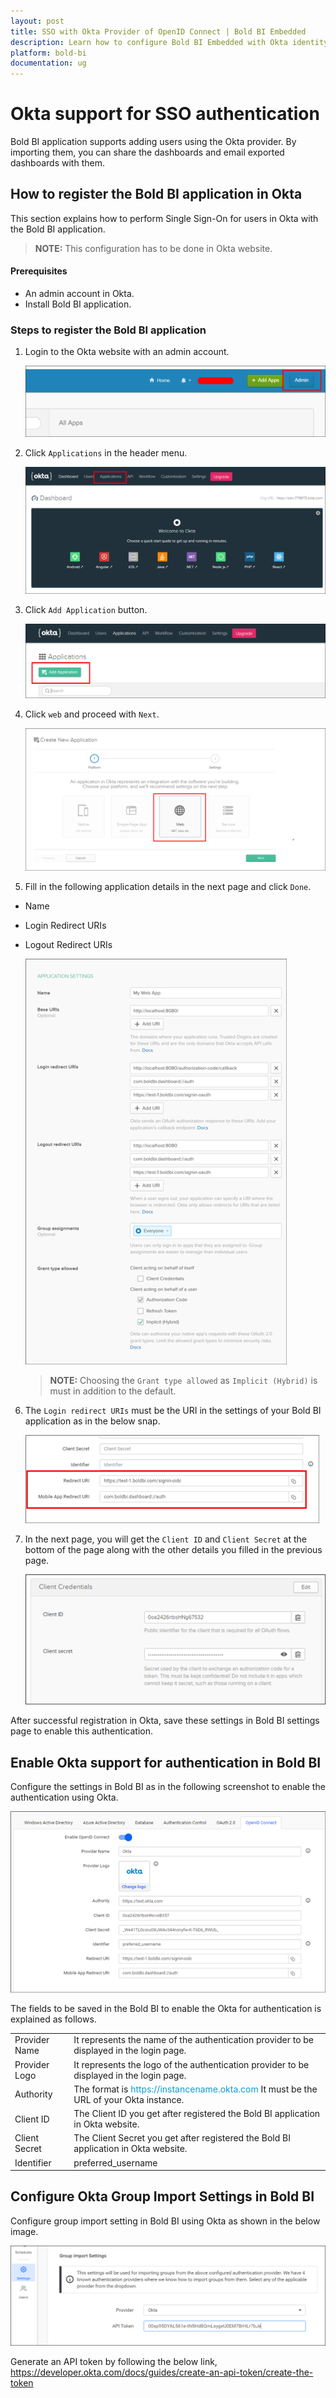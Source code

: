 ```yaml
---
layout: post
title: SSO with Okta Provider of OpenID Connect | Bold BI Embedded
description: Learn how to configure Bold BI Embedded with Okta identity provider for Single Sign-on authentication using OpenID Connect.
platform: bold-bi
documentation: ug
---
```


# Okta support for SSO authentication

Bold BI application supports adding users using the Okta provider. By importing them, you can share the dashboards and email exported dashboards with them.

## How to register the Bold BI application in Okta

This section explains how to perform Single Sign-On for users in Okta with the Bold BI application.

> **NOTE:**  This configuration has to be done in Okta website.

#### Prerequisites

* An admin account in Okta.
* Install Bold BI application.

### Steps to register the Bold BI application

1. Login to the Okta website with an admin account.

    ![Admin page](/static/assets/embedded/site-administration/openid-support/images/adminlogin.png)

2. Click `Applications` in the header menu.

    ![Application page](/static/assets/embedded/site-administration/openid-support/images/application.png)

3. Click `Add Application` button.

    ![Add application](/static/assets/embedded/site-administration/openid-support/images/addapp.png)

4. Click `web` and proceed with `Next`.

    ![Application type](/static/assets/embedded/site-administration/openid-support/images/createweb.png)

5. Fill in the following application details in the next page and click `Done`.

*  Name
*  Login Redirect URIs
*  Logout Redirect URIs

    ![Application details](/static/assets/embedded/site-administration/openid-support/images/appdetails.png)   

    > **NOTE:**  Choosing the `Grant type allowed` as `Implicit (Hybrid)` is must in addition to the default.

6. The `Login redirect URIs`  must be the URI in the settings of your Bold BI application as in the below snap.

    ![Redirect URI](/static/assets/embedded/site-administration/openid-support/images/redirecturi.png)

7. In the next page, you will get the `Client ID`  and `Client Secret` at the bottom of the page along with the other details you filled in the previous page.

    ![Client details](/static/assets/embedded/site-administration/openid-support/images/clientdetails.png)

After successful registration in Okta, save these settings in Bold BI settings page to enable this authentication.

## Enable Okta support for authentication in Bold BI

Configure the settings in Bold BI as in the following screenshot to enable the authentication using Okta.

![Okta settings](/static/assets/embedded/site-administration/openid-support/images/okta-sample-value.png)

The fields to be saved in the Bold BI to enable the Okta for authentication is explained as follows.

<table>

<tr>
<td>Provider Name</td>
<td>It represents the name of the authentication provider to be displayed in the login page.</td>
</tr>

<tr>
<td>Provider Logo</td>
<td>It represents the logo of the authentication provider to be displayed in the login page.</td>
</tr>

<tr>
<td>Authority</td>
<td>The format is <span style="color:#0c9dd1">https://instancename.okta.com</span> It must be the URL of your Okta instance.</td>
</tr>

<tr>
<td>Client ID</td>
<td>The Client ID you get after registered the Bold BI application in Okta website.</td>
</tr>

<tr>
<td>Client Secret</td>
<td>The Client Secret you get after registered the Bold BI application in Okta website.</td>
</tr>

<tr>
<td>Identifier</td>
<td>preferred_username</td>
</tr>

</table>

## Configure Okta Group Import Settings in Bold BI

Configure group import setting in Bold BI using Okta as shown in the below image.

![Okta Group](/static/assets/embedded/site-administration/openid-support/images/Okta-group.png)

Generate an API token by following the below link, 
https://developer.okta.com/docs/guides/create-an-api-token/create-the-token

